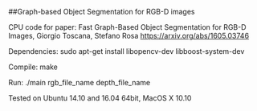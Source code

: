 ##Graph-based Object Segmentation for RGB-D images

CPU code for paper:
Fast Graph-Based Object Segmentation for RGB-D Images, Giorgio Toscana, Stefano Rosa
https://arxiv.org/abs/1605.03746


Dependencies:
sudo apt-get install libopencv-dev libboost-system-dev

Compile: make

Run: ./main rgb_file_name depth_file_name

Tested on Ubuntu 14.10 and 16.04 64bit, MacOS X 10.10




